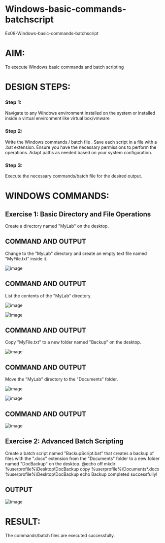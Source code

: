 # Windows-basic-commands-batchscript
Ex08-Windows-basic-commands-batchscript

# AIM:
To execute Windows basic commands and batch scripting

# DESIGN STEPS:

### Step 1:

Navigate to any Windows environment installed on the system or installed inside a virtual environment like virtual box/vmware 

### Step 2:

Write the Windows commands / batch file . Save each script in a file with a .bat extension. Ensure you have the necessary permissions to perform the operations. Adapt paths as needed based on your system configuration.
### Step 3:

Execute the necessary commands/batch file for the desired output. 



# WINDOWS COMMANDS:
## Exercise 1: Basic Directory and File Operations
Create a directory named "MyLab" on the desktop.


## COMMAND AND OUTPUT

Change to the "MyLab" directory and create an empty text file named "MyFile.txt" inside it.

![image](https://github.com/user-attachments/assets/7799387e-4894-4a75-a2bc-86400584938a)



## COMMAND AND OUTPUT

List the contents of the "MyLab" directory.

![image](https://github.com/user-attachments/assets/603d0613-2b4f-4187-bcdc-c80a629edc18)

![image](https://github.com/user-attachments/assets/250bd4ac-ddcf-4628-a58e-7f6d405274fd)



## COMMAND AND OUTPUT

Copy "MyFile.txt" to a new folder named "Backup" on the desktop.

![image](https://github.com/user-attachments/assets/ea175d8a-d7a2-4f82-93c6-d0ba473945cc)


## COMMAND AND OUTPUT

Move the "MyLab" directory to the "Documents" folder.

![image](https://github.com/user-attachments/assets/f9ab3537-1f03-48c1-bdfa-f1dd044bd1b7)

![image](https://github.com/user-attachments/assets/182e0e1c-dc7e-43f4-b440-88025bddbfdd)


## COMMAND AND OUTPUT
![image](https://github.com/user-attachments/assets/b358ada1-8d21-486a-9dba-6fb123488c6c)


## Exercise 2: Advanced Batch Scripting
Create a batch script named "BackupScript.bat" that creates a backup of files with the ".docx" extension from the "Documents" folder to a new folder named "DocBackup" on the desktop.
@echo off mkdir %userprofile%\Desktop\DocBackup copy %userprofile%\Documents*.docx %userprofile%\Desktop\DocBackup echo Backup completed successfully!






## OUTPUT

![image](https://github.com/user-attachments/assets/cf9a4a04-d8d4-4ef7-8f06-2de1a347f830)




# RESULT:
The commands/batch files are executed successfully.



